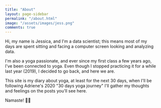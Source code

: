 ```yaml
---
title: "About"
layout: page-sidebar
permalink: "/about.html"
image: "/assets/images/jess.png"
comments: true
---
```


Hi, my name is Jessica, and I'm a data scientist; this means most of my days are spent sitting and facing a computer screen looking and analyzing data.

I'm also a yoga passionate, and ever since my first class a few years ago, I've been connected to yoga. Even though I stopped practicing it for a while last year (2019), I decided to go back, and here we are.

This site is my diary about yoga, at least for the next 30 days, when I'll be following Adriene's 2020 "30 days yoga journey" I'll gather my thoughts and feelings on the posts you'll see here.

Namaste! 🧘‍♀️
